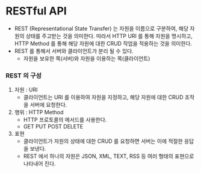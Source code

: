 # RESTful API

- REST (Representational State Transfer) 는 자원을 이름으로 구분하여, 해당 자원의 상태를 주고받는 것을 의미한다. 따라서 HTTP URI 를 통해 자원을 명시하고, HTTP Method 를 통해 해당 자원에 대한 CRUD 작업을 적용하는 것을 의미한다.
- REST 를 통해서 서버와 클라이언트가 분리 될 수 있다.
  - 자원을 보유한 쪽(서버)와 자원을 이용하는 쪽(클라이언트)

### REST 의 구성

1. 자원 : URI
   - 클라이언트는 URI 를 이용하여 자원을 지정하고, 해당 자원에 대한 CRUD 조작을 서버에 요청한다.
2. 행위 : HTTP Method
   - HTTP 프로토콜의 메서드를 사용한다.
   - GET PUT POST DELETE
3. 표현
   - 클라이언트가 자원의 상태에 대한 CRUD 를 요청하면 서버는 이에 적절한 응답을 보낸다.
   - REST 에서 하나의 자원은 JSON, XML, TEXT, RSS 등 여러 형태의 표현으로 나타내어 진다.
